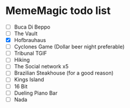 # MemeMagic todo list

 - [ ] Buca Di Beppo
 - [ ] The Vault
 - [x] Hofbrauhaus
 - [ ] Cyclones Game (Dollar beer night preferable)
 - [ ] Tribunal TGIF
 - [ ] Hiking
 - [ ] The Social network x5
 - [ ] Brazilian Steakhouse (for a good reason)
 - [ ] Kings Island
 - [ ] 16 Bit
 - [ ] Dueling Piano Bar
 - [ ] Nada
